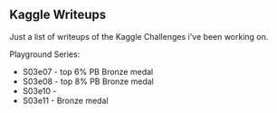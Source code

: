 ## Kaggle Writeups


Just a list of writeups of the Kaggle Challenges i've been working on. 

Playground Series: 

- S03e07 - top 6% PB Bronze medal
- S03e08 - top 8% PB Bronze medal
- S03e10 - 
- S03e11 -           Bronze medal
